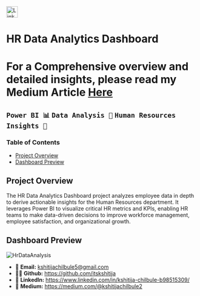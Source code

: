 <a href="https://www.linkedin.com/in/kshitija-chilbule-b98515309/" target="_blank">
  <img src="https://img.shields.io/badge/LinkedIn-Connect-blue?style=flat&logo=linkedin" alt="LinkedIn Badge" style="height: 30px; width: auto;">
</a>

# **HR Data Analytics Dashboard**

# For a Comprehensive overview and detailed insights, please read my Medium Article [Here](https://medium.com/@kshitijachilbule2/predicting-employee-behavior-hr-analytics-8619586ea867)

## `Power BI 📊` `Data Analysis 💼` `Human Resources Insights 👥`

### **Table of Contents**
- [Project Overview](#project-overview)
- [Dashboard Preview](#dashboard-preview)

## **Project Overview**
The HR Data Analytics Dashboard project analyzes employee data in depth to derive actionable insights for the Human Resources department. It leverages Power BI to visualize critical HR metrics and KPIs, enabling HR teams to make data-driven decisions to improve workforce management, employee satisfaction, and organizational growth.

## **Dashboard Preview**
![HrDataAnalysis](https://github.com/user-attachments/assets/97e18089-0c96-4015-8f6d-07883240dacf)


- 📩 <b>Email:</b> kshitijachilbule5@gmail.com
- 👩‍💻 <b>Github:</b> https://github.com/itskshitija
- 📶 <b>LinkedIn:</b> https://www.linkedin.com/in/kshitija-chilbule-b98515309/
- 📖 <b>Medium:</b> https://medium.com/@kshitijachilbule2
